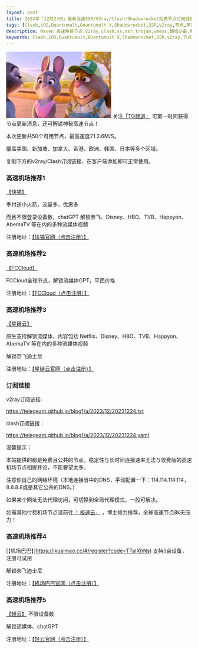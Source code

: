 ```yaml
---
layout: post
title: 2023年「12月24日」最新高速SSR/V2ray/Clash/Shadowrocket免费节点订阅链接
tags: [Clash,iOS,Quantumult,Quantumult X,Shadowrocket,SSR,v2ray,节点,苹果,小火箭,订阅链,高速免费节点,V2ray,clash,ss,ssr,trojan,vmess,免费节点,]
description: Maven 高速免费节点,V2ray,clash,ss,ssr,trojan,vmess,翻墙必备,免费节点,科学上网,
keywords: Clash,iOS,Quantumult,Quantumult X,Shadowrocket,SSR,v2ray,节点,苹果,小火箭,订阅链接, 
---
```

![img](/images/a.jpg)
关注[「TG频道」](https://t.me/+Nz3-ybO4nwMzMDU1) 可第一时间获得节点更新消息，还可解锁神秘高速节点！

本次更新共50个可用节点，最高速度21.2.6M/S。

覆盖美国、新加坡、加拿大、香港、欧洲、韩国、日本等多个区域。

复制下方的v2ray/Clash订阅链接，在客户端添加即可正常使用。

###  高速机场推荐1

[【快猫】](https://ikuaimao.cc/#/register?code=TTaIXhNs)

季付送小火箭，流量多，优惠多

而且不限登录设备数，chatGPT 解锁奈飞、Disney、HBO、TVB、Happyon、AbemaTV 等在内的多种流媒体视频

注册地址：[【快猫官网（点击注册）】](https://ikuaimao.cc/#/register?code=TTaIXhNs)

###  高速机场推荐2

[【FCCloud】](https://www.fccloud.vip/#/register?code=9BV1HHRM)

FCCloud全球节点，解锁流媒体GPT，平民价格

注册地址：[【FCCloud（点击注册）】](https://www.fccloud.vip/#/register?code=9BV1HHRM)

###  高速机场推荐3 

 [【星链云】](https://www.fccloud.vip/#/register?code=9BV1HHRM)

原生支持解锁流媒体，内容包括 Netflix、Disney、HBO、TVB、Happyon、AbemaTV 等在内的多种流媒体视频

解锁奈飞迪士尼

注册地址：[【星链云官网（点击注册）】](https://www.fccloud.vip/#/register?code=9BV1HHRM)

###  订阅链接

v2ray订阅链接:

https://telegeam.github.io/blog1/a/2023/12/20231224.txt

clash订阅链接：

https://telegeam.github.io/blog1/a/2023/12/20231224.yaml

温馨提示：

本站提供的都是免费且公共的节点，稳定性与长时间连接速率无法与收费版的高速机场节点相提并论，不能奢望太多。

注意你自己的网络环境（本地连接当中的DNS，手动配置一下：114.114.114.114，8.8.8.8或是其它公共的DNS。）

如果某个网址无法代理访问，可切换到全局代理模式，一般可解决。

如需其他付费机场节点请前往[「 极速云」](https://www.xn--mes358acgm99l.net/#/register?code=uDjEZfAr) ，博主倾力推荐，全球高速节点8k无压力！
###  高速机场推荐4 

[【机场巴巴】]https://ikuaimao.cc/#/register?code=TTaIXhNs)
支持5台设备，注册可试用

解锁奈飞迪士尼

注册地址：[【机场巴巴官网（点击注册）】](https://ikuaimao.cc/#/register?code=TTaIXhNs)

###  高速机场推荐5 

[【轻云】](https://qingyun.world/#/register?code=C5zOLvph)
不限设备数

解锁流媒体、chatGPT

注册地址：[【轻云官网（点击注册）】](https://qingyun.world/#/register?code=C5zOLvph)

